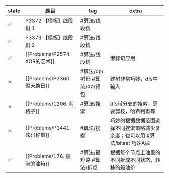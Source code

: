 
| state | 题目                         | tag                         | extra                                                                       |
| ----- | ---------------------------- | --------------------------- | --------------------------------------------------------------------------- |
| ✅    | P3372 【模板】线段树 1       | #算法/线段树                |                                                                             |
| ✅    | P3373 【模板】线段树 2       | #算法/线段树                |                                                                             |
| ✅    | [[Problems/P2574 XOR的艺术]] | #算法/线段树                | 懒标记应用                                                                  |
| ⭐    | [[Problems/P3360 偷天换日]]  | #算法/dp/树形 #算法/dp/背包 | 建树非常巧妙，dfs中输入                                                     |
| ⭐    | [[Problems/1206. 剪格子]]    | #算法/搜索                  | dfs带分支的搜索，需要剪枝，哈希判重等                                       |
| ⭐    | [[Problems/P1441 砝码称重]]  | #算法/搜索                  | 巧妙的根据数据范围选择不同搜索策略减少复杂度；也可以用 #算法/bitset 巧妙A掉 |
| ✅    | [[Problems/176. 装满的油箱]] | #算法/最短路 #算法/拆点     | 根据每个节点上油量的不同拆成不同状态，转移的是油价                          |



